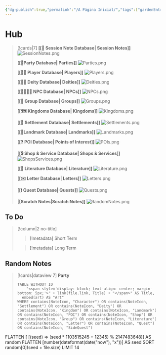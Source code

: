 ```yaml
---
{"dg-publish":true,"permalink":"/A Página Inicial/","tags":["gardenEntry"],"updated":"2025-06-22T11:16:46.246-03:00"}
---
```




# Hub
> [!cards|7]
 **[[📝 Session Note Database\| Session Notes]]**
> ![SessionNotes.png](/img/user/z_Assets/Hub/SessionNotes.png)
>
> **[[🎊Party Database\| Parties]]**
> ![Parties.png](/img/user/z_Assets/Hub/Parties.png)
> 
> **[[🧙‍♂️ Player Database\| Players]]**
> ![Players.png](/img/user/z_Assets/Hub/Players.png)
> 
> **[[🧞‍♀️ Deity Database\| Deities]]**
> ![Deities.png](/img/user/z_Assets/Hub/Deities.png)
> 
> **[[👨‍👩‍👧‍👦 NPC Database\| NPCs]]**
> ![NPCs.png](/img/user/z_Assets/Hub/NPCs.png)
> 
> **[[🔰 Group Database\| Groups]]**
> ![Groups.png](/img/user/z_Assets/Hub/Groups.png)
> 
> **[[🗺️ Kingdoms Database\| Kingdoms]]**
> ![Kingdoms.png](/img/user/z_Assets/Hub/Kingdoms.png)
> 
> **[[🌁 Settlement Database\| Settlements]]**
> ![Settlements.png](/img/user/z_Assets/Hub/Settlements.png)
> 
> **[[🏰Landmark Database\| Landmarks]]**
> ![Landmarks.png](/img/user/z_Assets/Hub/Landmarks.png)
> 
> **[[❓ POI Database\| Points of Interest]]**
> ![POIs.png](/img/user/z_Assets/Hub/POIs.png)
>
> **[[💲 Shop & Service Database\| Shops & Services]]**
> ![ShopsServices.png](/img/user/z_Assets/Hub/ShopsServices.png)
>
> **[[📕 Literature Database\| Literature]]**
> ![Literature.png](/img/user/z_Assets/Hub/Literature.png)
>
> **[[✉️ Letter Database\| Letters]]**
> ![Letters.png](/img/user/z_Assets/Hub/Letters.png)
> 
> **[[❗ Quest Database\| Quests]]**
> ![Quests.png](/img/user/z_Assets/Hub/Quests.png)
> 
> **[[Scratch  Notes\|Scratch  Notes]]**
> ![RandomNotes.png](/img/user/z_Assets/Hub/RandomNotes.png)
>

## To Do
> [!column|2 no-title]
>> [!metadata] Short Term
>
>
>> [!metadata] Long Term
>
>

## Random Notes
> [!cards|dataview 7] **Party**
>```dataview
> TABLE WITHOUT ID
>     "<span style='display: block; text-align: center; margin-bottom: 5px;'>" + link(file.link, Title) + "</span>" AS Title,
>	embed(art) AS "Art"
> WHERE contains(NoteIcon, "Character") OR contains(NoteIcon, "Settlement") OR contains(NoteIcon, "Deity") OR contains(NoteIcon, "Kingdom") OR contains(NoteIcon, "Landmark") OR contains(NoteIcon, "POI") OR contains(NoteIcon, "Shop") OR contains(NoteIcon, "Group") OR contains(NoteIcon, "Literature") OR contains(NoteIcon, "Letter") OR contains(NoteIcon, "Quest") OR contains(NoteIcon, "SideQuest")
FLATTEN [ [(seed) => (seed * 1103515245 + 12345) % 2147483648]] AS random
FLATTEN [number(dateformat(date("now"), "x"))] AS seed
SORT random[0](seed + file.size)
LIMIT 14
